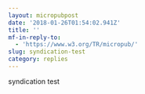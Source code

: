 ```yaml
---
layout: micropubpost
date: '2018-01-26T01:54:02.941Z'
title: ''
mf-in-reply-to:
  - 'https://www.w3.org/TR/micropub/'
slug: syndication-test
category: replies
---
```

syndication test
